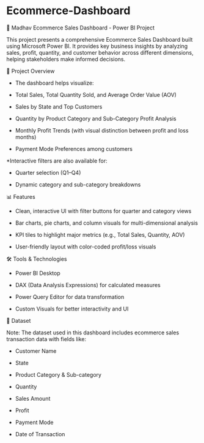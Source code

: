 # Ecommerce-Dashboard

🛒 Madhav Ecommerce Sales Dashboard - Power BI Project

This project presents a comprehensive Ecommerce Sales Dashboard built using Microsoft Power BI. It provides key business insights by analyzing sales, profit, quantity, and customer behavior across different dimensions, helping stakeholders make informed decisions.

📌 Project Overview

* The dashboard helps visualize:

* Total Sales, Total Quantity Sold, and Average Order Value (AOV)

* Sales by State and Top Customers

* Quantity by Product Category and Sub-Category Profit Analysis

* Monthly Profit Trends (with visual distinction between profit and loss months)

* Payment Mode Preferences among customers

*Interactive filters are also available for:

* Quarter selection (Q1–Q4)

* Dynamic category and sub-category breakdowns

📊 Features

* Clean, interactive UI with filter buttons for quarter and category views

* Bar charts, pie charts, and column visuals for multi-dimensional analysis

* KPI tiles to highlight major metrics (e.g., Total Sales, Quantity, AOV)

* User-friendly layout with color-coded profit/loss visuals

🛠️ Tools & Technologies

* Power BI Desktop

* DAX (Data Analysis Expressions) for calculated measures

* Power Query Editor for data transformation

* Custom Visuals for better interactivity and UI

📂 Dataset

Note: The dataset used in this dashboard includes ecommerce sales transaction data with fields like:

* Customer Name

* State

* Product Category & Sub-category

* Quantity

* Sales Amount

* Profit

* Payment Mode

* Date of Transaction
